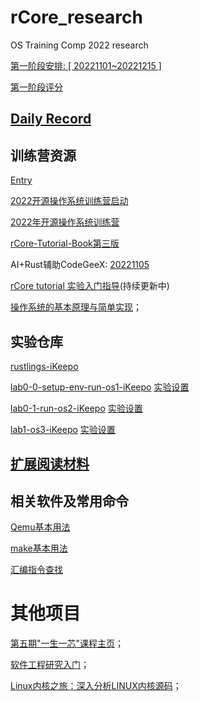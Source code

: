 # rCore_research

OS Training Comp 2022 research

[第一阶段安排: [ 20221101~20221215 ]](https://github.com/LearningOS/rust-based-os-comp2022/blob/main/scheduling.md) 

[第一阶段评分](https://learningos.github.io/classroom-grading/) 

## [Daily Record](record/daily/index.md)

## 训练营资源

[Entry](https://os2edu.cn/)

[2022开源操作系统训练营启动](https://meeting.tencent.com/v2/cloud-record/share?id=00e0e809-1e03-4f41-8e6a-4e71c0ca1342&from=3) 

[2022年开源操作系统训练营](https://learningos.github.io/rust-based-os-comp2022/) 

[rCore-Tutorial-Book第三版](http://rcore-os.cn/rCore-Tutorial-Book-v3/) 

AI+Rust辅助CodeGeeX: [20221105](https://meeting.tencent.com/user-center/shared-record-info?id=56954563-0845-4200-9c76-0ff671260b88&from=3) 

[rCore tutorial 实验入门指导](https://blog.ideawand.com/2022/11/18/rcore_tutorial/os-camp-2022-winter-riscv/)(持续更新中)

[操作系统的基本原理与简单实现](https://chyyuu.gitbooks.io/simple_os_book/content/zh/cover/cover.html)；

## 实验仓库

[rustlings-iKeepo](https://github.com/os2edu/rustlings-iKeepo) 

[lab0-0-setup-env-run-os1-iKeepo](https://github.com/LearningOS/lab0-0-setup-env-run-os1-iKeepo) 		[实验设置](https://learningos.github.io/rust-based-os-comp2022/chapter1/0intro.html#id4) 

[lab0-1-run-os2-iKeepo](https://github.com/LearningOS/lab0-1-run-os2-iKeepo) 							[实验设置](https://learningos.github.io/rust-based-os-comp2022/chapter2/0intro.html#id3) 

[lab1-os3-iKeepo](https://github.com/LearningOS/lab1-os3-iKeepo) 									   [实验设置](https://learningos.github.io/rust-based-os-comp2022/chapter3/0intro.html#id3) 

## [扩展阅读材料](materials/index.md)

## 相关软件及常用命令

[Qemu基本用法](record/daily/20221020/Understand_Qemu.md)

[make基本用法](record/daily/20221021/Understand_make.md)

[汇编指令查找](record/daily/20221120/understand_assembly.md)

# 其他项目

[第五期"一生一芯"课程主页](https://ysyx.oscc.cc/docs/)；

[软件工程研究入门](https://jyywiki.cn/)；

[Linux内核之旅：深入分析LINUX内核源码](http://www.kerneltravel.net/)；